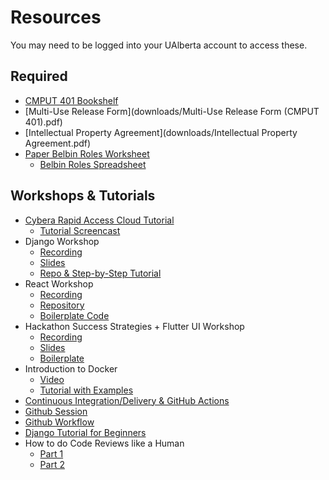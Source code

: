 # Resources

You may need to be logged into your UAlberta account to access these.

## Required

* [CMPUT 401 Bookshelf](https://learning.oreilly.com/playlists/88ff5eba-2b9f-4abb-913c-6d93aba3feea/)
* [Multi-Use Release Form](downloads/Multi-Use Release Form (CMPUT 401).pdf)
* [Intellectual Property Agreement](downloads/Intellectual Property Agreement.pdf)
* [Paper Belbin Roles Worksheet](downloads/BELBIN-questionnaire.pdf)
    * [Belbin Roles Spreadsheet](https://docs.google.com/spreadsheets/d/1oqthw0alqIhEz3xvuAArIusf1de6HHq3AToODfmZ4nY)

## Workshops & Tutorials

* [Cybera Rapid Access Cloud Tutorial](https://docs.google.com/presentation/d/1vQdgopw5dKdTTN-9a_5uHptSGNHtdTY5rEiiFt5RZCY/edit?usp=sharing)
    * [Tutorial Screencast](https://www.youtube.com/watch?v=jv4D8I_AwTQ)
* Django Workshop
    * [Recording](https://drive.google.com/file/d/1jCkxUZqGcwROluzfpVpE9I6HIvdIeoQY/view?usp=sharing)
    * [Slides](https://docs.google.com/presentation/d/1RcpTx61kT0AOU0o5iEDcgQ0OyJGK1REdE91Fro2tJfc/edit?usp=sharing)
    * [Repo & Step-by-Step Tutorial](https://github.com/UAlberta-CMPUT401/tutorial-django-todo-backend)
* React Workshop
    * [Recording](https://drive.google.com/file/d/1amktfULtK1YTUQOjYWBDdejMNbzzs9Oz/view?usp=sharing)
    * [Repository](https://github.com/UAlberta-CMPUT401/tutorial-react-todo-frontend)
    * [Boilerplate Code](https://github.com/UAlberta-CMPUT401/react-boilerplate)
* Hackathon Success Strategies + Flutter UI Workshop
    * [Recording](https://drive.google.com/file/d/1G3R1URsF618zjOAnLUtKL8mwvuWWDbPO/view?usp=sharing)
    * [Slides](https://docs.google.com/presentation/d/1sy6kpB5jMYjX6WDR3QTBSj57SzhYFdin/edit?usp=sharing&amp;ouid=103795292274647684569&amp;rtpof=true&amp;sd=true)
    * [Boilerplate](https://github.com/UAlberta-CMPUT401/flutter-boilerplate)
* Introduction to Docker
    * [Video](https://drive.google.com/file/d/10tYCZE_WZ9Km1Gky4qW89gcrpqrHOqC5/view?usp=sharing)
    * [Tutorial with Examples](https://github.com/UAlberta-CMPUT401/tutorial-docker)
* [Continuous Integration/Delivery & GitHub Actions](https://docs.google.com/presentation/d/1766AlRUIZdYMkEZXC7d5_8-quP64P3ORVp3mG_AtLYQ/)
* [Github Session](https://docs.google.com/presentation/d/1766AlRUIZdYMkEZXC7d5_8-quP64P3ORVp3mG_AtLYQ/)
* [Github Workflow](https://guides.github.com/introduction/flow/)
* [Django Tutorial for Beginners](https://www.youtube.com/watch?v=rHux0gMZ3Eg)
* How to do Code Reviews like a Human
    * [Part 1](https://mtlynch.io/human-code-reviews-1/)
    * [Part 2](https://mtlynch.io/human-code-reviews-2/)


